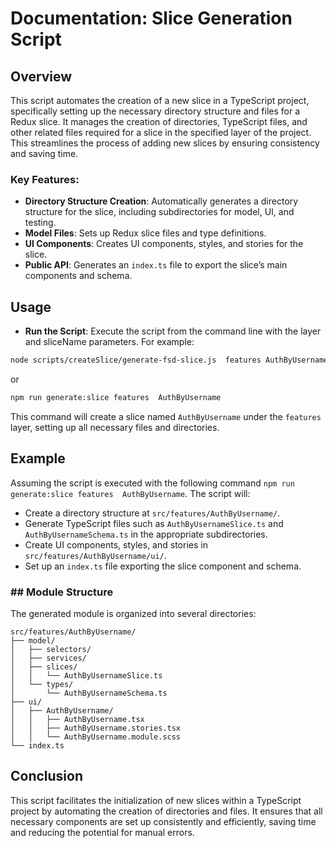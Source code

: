 # Documentation: Slice Generation Script

## Overview
This script automates the creation of a new slice in a TypeScript project, specifically setting up the necessary directory structure and files for a Redux slice. 
It manages the creation of directories, TypeScript files, and other related files required for a slice in the specified layer of the project. 
This streamlines the process of adding new slices by ensuring consistency and saving time.

### Key Features:
- **Directory Structure Creation**: Automatically generates a directory structure for the slice, including subdirectories for model, UI, and testing.
- **Model Files**: Sets up Redux slice files and type definitions.
- **UI Components**: Creates UI components, styles, and stories for the slice.
- **Public API**: Generates an `index.ts` file to export the slice’s main components and schema.


## Usage
- **Run the Script**: Execute the script from the command line with the layer and sliceName parameters. For example:
```bash
node scripts/createSlice/generate-fsd-slice.js  features AuthByUsername
```
or 
```bash 
npm run generate:slice features  AuthByUsername
```
This command will create a slice named `AuthByUsername` under the `features` layer, setting up all necessary files and directories.

## Example
Assuming the script is executed with the following command `npm run generate:slice features  AuthByUsername`.
The script will:
- Create a directory structure at `src/features/AuthByUsername/`.
- Generate TypeScript files such as `AuthByUsernameSlice.ts` and `AuthByUsernameSchema.ts` in the appropriate subdirectories.
- Create UI components, styles, and stories in `src/features/AuthByUsername/ui/`.
- Set up an `index.ts` file exporting the slice component and schema.

### ## Module Structure

The generated module is organized into several directories:
```text
src/features/AuthByUsername/
├── model/
│   ├── selectors/
│   ├── services/
│   ├── slices/
│   │   └── AuthByUsernameSlice.ts
│   └── types/
│       └── AuthByUsernameSchema.ts
├── ui/
│   ├── AuthByUsername/
│   │   ├── AuthByUsername.tsx
│   │   ├── AuthByUsername.stories.tsx
│   │   └── AuthByUsername.module.scss
└── index.ts
```
## Conclusion
This script facilitates the initialization of new slices within a TypeScript project by automating the creation of directories and files. 
It ensures that all necessary components are set up consistently and efficiently, saving time and reducing the potential for manual errors.
